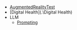 * [AugmentedRealityTest](.\AugmentedRealityTest)
* [Digital Health](.\Digital Health)
* LLM
  * [Prompting](.\LLM\Prompting)
